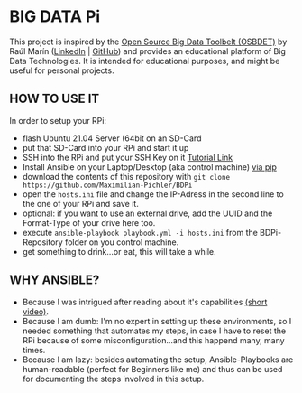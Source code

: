 # BIG DATA Pi 
This project is inspired by the [Open Source Big Data Toolbelt (OSBDET)](https://github.com/raulmarinperez/osbdet) by Raúl Marín ([LinkedIn](https://github.com/raulmarinperez) | [GitHub](https://www.linkedin.com/in/raulmarinperez/)) and provides an educational platform of Big Data Technologies. It is intended for educational purposes, and might be useful for personal projects.

## HOW TO USE IT
In order to setup your RPi: 
- flash Ubuntu 21.04 Server (64bit on an SD-Card
- put that SD-Card into your RPi and start it up
- SSH into the RPi and put your SSH Key on it [Tutorial Link](https://www.raspberrypi.org/documentation/remote-access/ssh/passwordless.md)
- Install Ansible on your Laptop/Desktop (aka control machine) [via pip](https://docs.ansible.com/ansible/2.3/intro_installation.html#latest-releases-via-pip)
- download the contents of this repository with `git clone https://github.com/Maximilian-Pichler/BDPi`
- open the `hosts.ini` file and change the IP-Adress in the second line to the one of your RPi and save it.
- optional: if you want to use an external drive, add the UUID and the Format-Type of your drive here too.
- execute `ansible-playbook playbook.yml -i hosts.ini` from the BDPi-Repository folder on you control machine.
- get something to drink...or eat, this will take a while.

## WHY ANSIBLE?
- Because I was intrigued after reading about it's capabilities [(short video)](https://www.ansible.com/resources/videos/quick-start-video).
- Because I am dumb: I'm no expert in setting up these environments, so I needed something that automates my steps, in case I have to reset the RPi because of some misconfiguration...and this happend many, many times.
- Because I am lazy: besides automating the setup, Ansible-Playbooks are human-readable (perfect for Beginners like me) and thus can be used for documenting the steps involved in this setup.

